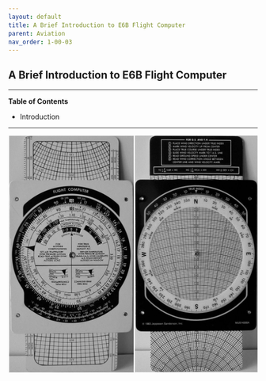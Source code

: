 ```yaml
---
layout: default
title: A Brief Introduction to E6B Flight Computer
parent: Aviation
nav_order: 1-00-03
---
```


## A Brief Introduction to E6B Flight Computer

---

**Table of Contents**

* Introduction

---

![E6B](/Images/StudentE6BFlightComputer.jpg)



